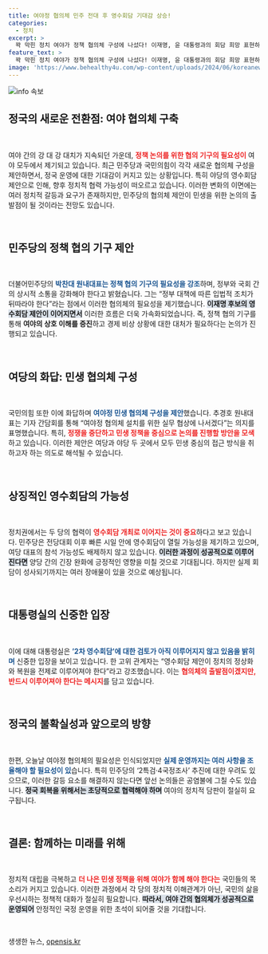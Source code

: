 ```yaml
---
title: 여야정 협의체 민주 전대 후 영수회담 기대감 상승!
categories:
  - 정치
excerpt: >
  꽉 막힌 정치 여야가 정책 협의체 구성에 나섰다! 이재명, 윤 대통령과의 회담 희망 표현하며 긴장 완화 기대. 하지만 특검과 국정조사가 여전히 변수로 남아 정치 복원의 불확실성 커져!
feature_text: >
  꽉 막힌 정치 여야가 정책 협의체 구성에 나섰다! 이재명, 윤 대통령과의 회담 희망 표현하며 긴장 완화 기대. 하지만 특검과 국정조사가 여전히 변수로 남아 정치 복원의 불확실성 커져!
image: 'https://www.behealthy4u.com/wp-content/uploads/2024/06/koreanews.jpg'
---
```


<p><img src="https://www.behealthy4u.com/wp-content/uploads/2024/06/koreanews.jpg" alt="info 속보" /></p>

<h2 data-ke-size="size26">정국의 새로운 전환점: 여야 협의체 구축</h2>

<p data-ke-size="size16">&nbsp;</p>

<p>여야 간의 강 대 강 대치가 지속되던 가운데, <b><span style="color: #ee2323;">정책 논의를 위한 협의 기구의 필요성이</span></b> 여야 모두에서 제기되고 있습니다. 최근 민주당과 국민의힘이 각각 새로운 협의체 구성을 제안하면서, 정국 운영에 대한 기대감이 커지고 있는 상황입니다. 특히 야당의 영수회담 제안으로 인해, 향후 정치적 협력 가능성이 떠오르고 있습니다. 이러한 변화의 이면에는 여러 정치적 갈등과 요구가 존재하지만, 민주당의 협의체 제안이 민생을 위한 논의의 출발점이 될 것이라는 전망도 있습니다. </p>

<p data-ke-size="size16">&nbsp;</p>

<h2 data-ke-size="size26">민주당의 정책 협의 기구 제안</h2>

<p data-ke-size="size16">&nbsp;</p>

<p>더불어민주당의 <b><span style="color: #1a5490;">박찬대 원내대표는 정책 협의 기구의 필요성을 강조</span></b>하며, 정부와 국회 간의 상시적 소통을 강화해야 한다고 밝혔습니다. 그는 “정부 대책에 따른 입법적 조치가 뒤따라야 한다”라는 점에서 이러한 협의체의 필요성을 제기했습니다. <b><span style="background-color: #21538527;">이재명 후보의 영수회담 제안이 이어지면서</span></b> 이러한 흐름은 더욱 가속화되었습니다. 즉, 정책 협의 기구를 통해 <b>여야의 상호 이해를 증진</b>하고 경제 비상 상황에 대한 대처가 필요하다는 논의가 진행되고 있습니다.</p>

<p data-ke-size="size16">&nbsp;</p>

<h2 data-ke-size="size26">여당의 화답: 민생 협의체 구성</h2>

<p data-ke-size="size16">&nbsp;</p>

<p>국민의힘 또한 이에 화답하며 <b><span style="color: #1a5490;">여야정 민생 협의체 구성을 제안</span></b>했습니다. 추경호 원내대표는 기자 간담회를 통해 “여야정 협의체 설치를 위한 실무 협상에 나서겠다”는 의지를 표명했습니다. 특히, <b><span style="color: #ee2323;">정쟁을 중단하고 민생 정책을 중심으로 논의를 진행할 방안을 모색</span></b>하고 있습니다. 이러한 제안은 여당과 야당 두 곳에서 모두 민생 중심의 접근 방식을 취하고자 하는 의도로 해석될 수 있습니다.</p>

<p data-ke-size="size16">&nbsp;</p>

<h2 data-ke-size="size26">상징적인 영수회담의 가능성</h2>

<p data-ke-size="size16">&nbsp;</p>

<p>정치권에서는 두 당의 협력이 <b><span style="color: #ee2323;">영수회담 개최로 이어지는 것이 중요</span></b>하다고 보고 있습니다. 민주당은 전당대회 이후 빠른 시일 안에 영수회담이 열릴 가능성을 제기하고 있으며, 여당 대표의 참석 가능성도 배제하지 않고 있습니다. <b><span style="background-color: #21538527;">이러한 과정이 성공적으로 이루어진다면</span></b> 양당 간의 긴장 완화에 긍정적인 영향을 미칠 것으로 기대됩니다. 하지만 실제 회담이 성사되기까지는 여러 장애물이 있을 것으로 예상됩니다.</p>

<p data-ke-size="size16">&nbsp;</p>

<h2 data-ke-size="size26">대통령실의 신중한 입장</h2>

<p data-ke-size="size16">&nbsp;</p>

<p>이에 대해 대통령실은 <b><span style="color: #1a5490;">’2차 영수회담’에 대한 검토가 아직 이루어지지 않고 있음을 밝히며</span></b> 신중한 입장을 보이고 있습니다. 한 고위 관계자는 “영수회담 제안이 정치의 정상화와 복원을 전제로 이루어져야 한다”라고 강조했습니다. 이는 <b><span style="color: #ee2323;">협의체의 출발점이겠지만, 반드시 이루어져야 한다는 메시지</span></b>를 담고 있습니다.</p>

<p data-ke-size="size16">&nbsp;</p>

<h2 data-ke-size="size26">정국의 불확실성과 앞으로의 방향</h2>

<p data-ke-size="size16">&nbsp;</p>

<p>한편, 오늘날 여야정 협의체의 필요성은 인식되었지만 <b><span style="color: #1a5490;">실제 운영까지는 여러 사항을 조율해야 할 필요성이 있</span></b>습니다. 특히 민주당의 ‘2특검·4국정조사’ 추진에 대한 우려도 있으므로, 이러한 갈등 요소를 해결하지 않는다면 앞선 논의들은 공염불에 그칠 수도 있습니다. <b><span style="background-color: #21538527;">정국 회복을 위해서는 초당적으로 협력해야 하며</span></b> 여야의 정치적 담판이 절실히 요구됩니다.</p>

<p data-ke-size="size16">&nbsp;</p>

<h2 data-ke-size="size26">결론: 함께하는 미래를 위해</h2>

<p data-ke-size="size16">&nbsp;</p>

<p>정치적 대립을 극복하고 <b><span style="color: #ee2323;">더 나은 민생 정책을 위해 여야가 함께 해야 한다는</span></b> 국민들의 목소리가 커지고 있습니다. 이러한 과정에서 각 당의 정치적 이해관계가 아닌, 국민의 삶을 우선시하는 정책적 대화가 절실히 필요합니다. <b><span style="background-color: #21538527;">따라서, 여야 간의 협의체가 성공적으로 운영되어</span></b> 안정적인 국정 운영을 위한 초석이 되어줄 것을 기대합니다. </p>

<p data-ke-size="size16">&nbsp;</p>
생생한 뉴스, <a href="https://opensis.kr" rel="dofollow">opensis.kr</a>


